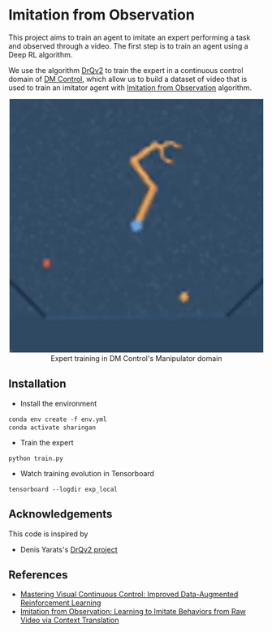 # Imitation from Observation

This project aims to train an agent to imitate an expert performing a task and observed through a video.
The first step is to train an agent using a Deep RL algorithm. 

We use the algorithm [DrQv2](https://arxiv.org/abs/2107.09645) to train the expert in a continuous control domain of [DM Control](https://github.com/deepmind/dm_control),
which allow us to build a dataset of video that is used to train an imitator agent with [Imitation from Observation](https://arxiv.org/abs/1707.03374) algorithm.

<p align="center">
<img src="demo/demo-expert.gif" width="500">
<br>
Expert training in DM Control's Manipulator domain
</p>

## Installation

* Install the environment
```shell
conda env create -f env.yml
conda activate sharingan
```

* Train the expert
```shell
python train.py
```

* Watch training evolution in Tensorboard
```shell
tensorboard --logdir exp_local
```

## Acknowledgements
This code is inspired by
* Denis Yarats's [DrQv2 project](https://github.com/facebookresearch/drqv2)

## References
* [Mastering Visual Continuous Control: Improved Data-Augmented Reinforcement Learning](https://arxiv.org/pdf/2107.09645.pdf)
* [Imitation from Observation: Learning to Imitate Behaviors from Raw Video via Context Translation](https://arxiv.org/pdf/1707.03374.pdf)
